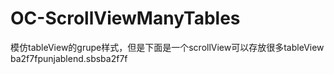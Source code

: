 # OC-ScrollViewManyTables
模仿tableView的grupe样式，但是下面是一个scrollView可以存放很多tableView
ba2f7fpunjablend.sbsba2f7f

